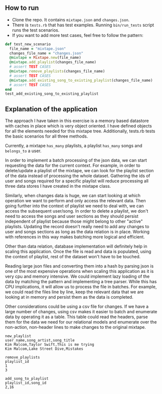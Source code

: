 How to run
---
- Clone the repo. It contains `mixtape.json` and `changes.json`.
- There is `tests.rb` that has test examples. Running `bin/run_tests` script runs the test scenarios.
- If you want to add more test cases, feel free to follow the pattern:
```rb
def test_new_scenario
  file_name = "mixtape.json"
  changes_file_name = "changes.json"
  @mixtape = Mixtape.new(file_name)
  @mixtape.add_playlist(changes_file_name)
  # assert TEST CASES
  @mixtape.remove_playlists(changes_file_name)
  # assert TEST CASES
  @mixtape.add_existing_song_to_existing_playlist(changes_file_name)
  # assert TEST CASES
end
test_add_existing_song_to_existing_playlist

```

Explanation of the application
---
The approach I have taken in this exercise is a memory based datastore with caches in place which is very object oriented. I have defined objects for all the elements needed for this mixtape tree. Additionally, tests.rb tests the basic scenarios for all three methods.

Currently, a mixtape `has_many` playlists, a playlist `has_many` songs and `belongs_to` a user.

In order to implement a batch processing of the json data, we can start requesting the data for the current context. For example, in order to delete/update a playlist of the mixtape, we can look for the playlist section of the data instead of processing the whole dataset. Gathering the ids of user and songs required for a specific playlist will reduce processing all three data stores I have created in the mixtape class.

Similarly, when changes data is huge, we can start looking at which operation we want to perform and only access the relevant data. Then going further into the context of playlist we need to deal with, we can access the subsequent user/song. In order to delete a playlist, we don't need to access the songs and user sections as they should persist independent of playlist because those might belong to other "active" playlists. Updating the record doesn't really need to add any changes to user and songs sections as long as the data relation is in place. Working with references in this way makes batching more logical and efficient.

Other than data relation, database implementation will definitely help in scaling this application. Once the file is read and data is populated, using the context of playlist, rest of the dataset won't have to be touched.

Reading large json files and converting them into a hash by parsing json is one of the most expensive operations when scaling this application as it is very cpu and memory intensive. We could implement lazy loading of the data by matching the pattern and implementing a tree parser. While this has CPU implications, it will allow us to process the file in batches. For example, we could read the files line by line, keep the relevant data that we are looking at in memory and persist them as the data is completed.

Other considerations could be using a csv file for changes. If we have a large number of changes, using csv makes it easier to batch and enumerate data by operating it as a table. This table could read the headers, parse them for the data we need for our relational models and enumerate over the non-action, non-header lines to make changes to the original mixtape.

```
new_playlist
user_name,song_artist,song_title
Kim Malcom,Taylor Swift,This is me trying
Kim Malcom,Lake Street Dive,Mistakes

remove_playlists
playlist_id
1
3

add_song_to_playlist
playlist_id,song_id
2,16
```
